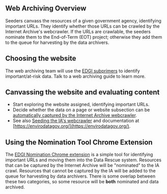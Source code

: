 ## Web Archiving Overview

Seeders canvass the resources of a given government agency, identifying important URLs. They identify whether those URLs can be crawled by the Internet Archive's webcrawler. If the URLs are crawlable, the seeders nominate them to the End-of-Term (EOT) project; otherwise they add them to the queue for harvesting by the data archivers.

## Choosing the website
The web archiving team will use the [EDGI subprimers](https://envirodatagov.org/agency-forecasts/) to identify important/at-risk data. Talk to a web archiving guide to learn more.

## Canvassing the website and evaluating content
- Start exploring the website assigned, identifying important URLs. 
- Decide whether the data on a page or website subsection can be [automatically captured by the Internet Archive webcrawler](https://docs.google.com/document/d/1PeWefW2toThs-Pbw0CMv2us7wxQI0gRrP1LGuwMp_UQ/edit).
- See also [Seeding the IA's webcrawler](https://docs.google.com/document/d/1qpuNCmBmu4KcsS_hE2srewcCiP4f9P5cCyDfHmsSAVU/edit) and documentation at [https://envirodatagov.org/](https://envirodatagov.org/).
 
## Using the Nomination Tool Chrome Extension

The [EDGI Nomination Chrome extension](https://chrome.google.com/webstore/detail/nominationtool/abjpihafglmijnkkoppbookfkkanklok?hl=en) is a simple tool for identifying important URLs and moving them into the Data Rescue system. Resources that can be captured by the Internet Archive will be "nominated" to the IA crawl. Resources that cannot be captured by the IA will be added to the queue for harvesting by data archivers. There is some overlap between these two categories, so some resource will be **both** nominated and data archived. 

